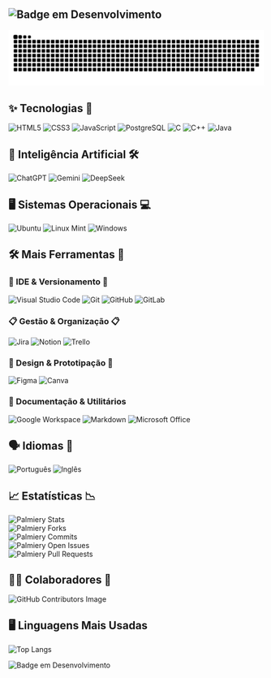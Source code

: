 <p align="center">
  
## &nbsp;&nbsp;&nbsp;&nbsp;&nbsp;&nbsp;&nbsp;&nbsp;&nbsp;&nbsp;&nbsp;&nbsp;&nbsp;&nbsp;&nbsp;&nbsp;&nbsp;&nbsp;&nbsp;&nbsp;&nbsp;&nbsp;&nbsp;&nbsp;&nbsp;&nbsp;&nbsp;&nbsp;&nbsp;&nbsp;&nbsp;&nbsp;&nbsp;&nbsp;&nbsp;&nbsp;&nbsp;&nbsp;&nbsp;&nbsp;&nbsp;&nbsp;&nbsp;&nbsp;&nbsp;&nbsp;&nbsp;&nbsp;![Badge em Desenvolvimento](http://img.shields.io/static/v1?label=STATUS&message=EM%20DESENVOLVIMENTO&color=GREEN&style=for-the-badge)

<picture>
  <source
    media="(prefers-color-scheme: dark)"
    srcset="https://raw.githubusercontent.com/platane/snk/output/github-contribution-grid-snake-dark.svg"
  />
  <source
    media="(prefers-color-scheme: light)"
    srcset="https://raw.githubusercontent.com/platane/snk/output/github-contribution-grid-snake.svg"
  />
  <img
    alt="github contribution grid snake animation"
    src="https://raw.githubusercontent.com/platane/snk/output/github-contribution-grid-snake.svg"
  />
</picture>

## ✨ Tecnologias 🌟

![HTML5](https://img.shields.io/badge/HTML5-E34F26?style=for-the-badge&logo=html5&logoColor=white)
![CSS3](https://img.shields.io/badge/CSS3-1572B6?style=for-the-badge&logo=css3&logoColor=white)
![JavaScript](https://img.shields.io/badge/JavaScript-F7DF1E?style=for-the-badge&logo=javascript&logoColor=black)
![PostgreSQL](https://img.shields.io/badge/PostgreSQL-4169E1?style=for-the-badge&logo=postgresql&logoColor=white)
![C](https://img.shields.io/badge/C-A8B9CC?style=for-the-badge&logo=c&logoColor=white)
![C++](https://img.shields.io/badge/C++-00599C?style=for-the-badge&logo=c%2B%2B&logoColor=white)
![Java](https://img.shields.io/badge/Java-007396?style=for-the-badge&logo=java&logoColor=white)



## 🤖 Inteligência Artificial 🛠️

![ChatGPT](https://img.shields.io/badge/ChatGPT-10A37F?style=flat&logo=openai&logoColor=white)
![Gemini](https://img.shields.io/badge/Gemini-4285F4?style=flat&logo=google&logoColor=white)
![DeepSeek](https://img.shields.io/badge/DeepSeek-AE45FF?style=flat&logo=ai&logoColor=white)

## 🖥️ Sistemas Operacionais 💻

![Ubuntu](https://img.shields.io/badge/Ubuntu-E95420?style=flat&logo=ubuntu&logoColor=white)
![Linux Mint](https://img.shields.io/badge/Linux%20Mint-87CF3E?style=flat&logo=linux-mint&logoColor=white)
![Windows](https://img.shields.io/badge/Windows-0078D6?style=flat&logo=windows&logoColor=white)

## 🛠️ Mais Ferramentas 🔧
### 🧠 IDE & Versionamento 🧠

![Visual Studio Code](https://img.shields.io/badge/VS%20Code-007ACC?style=flat&logo=visual-studio-code&logoColor=white) 
![Git](https://img.shields.io/badge/Git-F05032?style=flat&logo=git&logoColor=white)
![GitHub](https://img.shields.io/badge/GitHub-181717?style=flat&logo=github&logoColor=white)
![GitLab](https://img.shields.io/badge/GitLab-FC6D26?style=flat&logo=gitlab&logoColor=white)

### 📋 Gestão & Organização 📋

![Jira](https://img.shields.io/badge/Jira-0052CC?style=flat&logo=jira&logoColor=white)
![Notion](https://img.shields.io/badge/Notion-000000?style=flat&logo=notion&logoColor=white)
![Trello](https://img.shields.io/badge/Trello-0052CC?style=flat&logo=trello&logoColor=white)

### 🎨 Design & Prototipação 🎨

![Figma](https://img.shields.io/badge/Figma-F24E1E?style=flat&logo=figma&logoColor=white)
![Canva](https://img.shields.io/badge/Canva-00C4CC?style=flat&logo=canva&logoColor=white)

### 📄 Documentação & Utilitários

![Google Workspace](https://img.shields.io/badge/Google%20Workspace-4285F4?style=flat&logo=googleworkspace&logoColor=white)
![Markdown](https://img.shields.io/badge/Markdown-000000?style=flat&logo=markdown&logoColor=white)
![Microsoft Office](https://img.shields.io/badge/Microsoft%20Office-D83B01?style=flat&logo=microsoftoffice)

## 🗣️ Idiomas 📣

![Português](https://img.shields.io/badge/Português%20(BR)-Nativo-green?style=flat&logo=googletranslate&logoColor=white)
![Inglês](https://img.shields.io/badge/Inglês%20(EN)-Básico-blue?style=flat&logo=googletranslate&logoColor=white)

## 📈 Estatísticas 📉

![Palmiery Stats](https://img.shields.io/github/stars/palmiery/palmiery.github.io?style=flat&logo=github&logoColor=white&label=Stars)  
![Palmiery Forks](https://img.shields.io/github/forks/palmiery/palmiery.github.io?style=flat&logo=github&logoColor=white&label=Forks)  
![Palmiery Commits](https://img.shields.io/github/commits-since/palmiery/palmiery.github.io/latest?style=flat&logo=github&logoColor=white&label=Commits)  
![Palmiery Open Issues](https://img.shields.io/github/issues/palmiery/palmiery.github.io?style=flat&logo=github&logoColor=white&label=Issues)  
![Palmiery Pull Requests](https://img.shields.io/github/issues-pr/palmiery/palmiery.github.io?style=flat&logo=github&logoColor=white&label=Pull%20Requests)

## 🤝🏼 Colaboradores 👥

![GitHub Contributors Image](https://contrib.rocks/image?repo=palmiery/palmiery.github.io)

## 🖥️ Linguagens Mais Usadas

![Top Langs](https://github-readme-stats.vercel.app/api/top-langs/?username=palmiery&layout=compact&theme=dark)

![Badge em Desenvolvimento](http://img.shields.io/static/v1?label=STATUS&message=EM%20DESENVOLVIMENTO&color=GREEN&style=for-the-badge)

</p>
